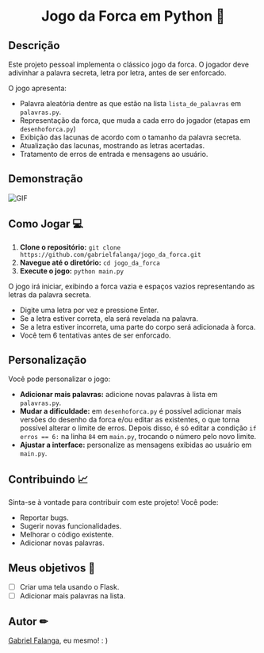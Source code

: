 <h1 align="center">Jogo da Forca em Python 🐍</h1>

## Descrição

Este projeto pessoal implementa o clássico jogo da forca. O jogador deve adivinhar a palavra secreta, letra por letra, antes de ser enforcado. 

O jogo apresenta:

- Palavra aleatória dentre as que estão na lista `lista_de_palavras` em `palavras.py`.
- Representação da forca, que muda a cada erro do jogador (etapas em `desenhoforca.py`)
- Exibição das lacunas de acordo com o tamanho da palavra secreta.
- Atualização das lacunas, mostrando as letras acertadas.
- Tratamento de erros de entrada e mensagens ao usuário.

## Demonstração

![GIF](https://media.giphy.com/media/v1.Y2lkPTc5MGI3NjExM3Z1eWRybHZuZmVhcDcyZHl3MzRidnM4aDUyNGx1Mzl5MHhoM2sybCZlcD12MV9pbnRlcm5hbF9naWZfYnlfaWQmY3Q9Zw/avH4UZcsgqL0VC2Nlc/giphy.gif)

## Como Jogar 💻

1. **Clone o repositório:** `git clone https://github.com/gabrielfalanga/jogo_da_forca.git`
2. **Navegue até o diretório:** `cd jogo_da_forca`
3. **Execute o jogo:** `python main.py`

O jogo irá iniciar, exibindo a forca vazia e espaços vazios representando as letras da palavra secreta.

- Digite uma letra por vez e pressione Enter. 
- Se a letra estiver correta, ela será revelada na palavra. 
- Se a letra estiver incorreta, uma parte do corpo será adicionada à forca. 
- Você tem 6 tentativas antes de ser enforcado.

## Personalização

Você pode personalizar o jogo:

- **Adicionar mais palavras:** adicione novas palavras à lista em `palavras.py`.
- **Mudar a dificuldade:** em `desenhoforca.py` é possível adicionar mais versões do desenho da forca e/ou editar as existentes, o que torna possível alterar o limite de erros. Depois disso, é só editar a condição `if erros == 6:` na linha `84` em `main.py`, trocando o número pelo novo limite.
- **Ajustar a interface:** personalize as mensagens exibidas ao usuário em `main.py`.

## Contribuindo 📈

Sinta-se à vontade para contribuir com este projeto! Você pode:

- Reportar bugs.
- Sugerir novas funcionalidades.
- Melhorar o código existente.
- Adicionar novas palavras.

## Meus objetivos 🚀

- [ ]  Criar uma tela usando o Flask.
- [ ]  Adicionar mais palavras na lista.

## Autor ✏

[Gabriel Falanga](https://github.com/gabrielfalanga), eu mesmo! : )
